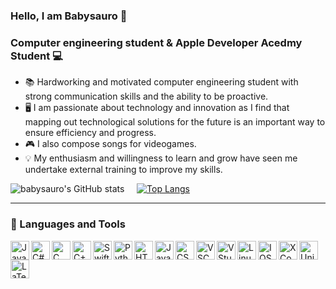### Hello, I am Babysauro 🦖
### Computer engineering student & Apple Developer Acedmy Student 💻

- 📚 Hardworking and motivated computer engineering student with strong communication skills and the ability to be
proactive. 
- 🖥️ I am passionate about technology and innovation as I find that mapping out technological solutions for
the future is an important way to ensure efficiency and progress.
- 🎮 I also compose songs for videogames. 
- 💡 My enthusiasm and willingness to learn and grow have seen me undertake external training to improve my skills.

![babysauro's GitHub stats](https://github-readme-stats.vercel.app/api?username=babysauro&show_icons=true&theme=tokyonight) &nbsp; &nbsp; [![Top Langs](https://github-readme-stats.vercel.app/api/top-langs/?username=babysauro&theme=tokyonight&hide_progress=true)](https://github.com/babysauro/github-readme-stats)

___________________________________________________________________________________________________________________________
### 💼 Languages and Tools
<img align="left" alt="Java" width="30px" src="https://cdn.jsdelivr.net/gh/devicons/devicon@latest/icons/java/java-original.svg"/>
<img align="left" alt="C#" width="30px" src="https://cdn.jsdelivr.net/gh/devicons/devicon@latest/icons/csharp/csharp-line.svg"/>
<img align="left" alt="C" width="30px" src="https://cdn.jsdelivr.net/gh/devicons/devicon@latest/icons/c/c-plain.svg"/>
<img align="left" alt="C++" width="30px" src="https://cdn.jsdelivr.net/gh/devicons/devicon@latest/icons/cplusplus/cplusplus-plain.svg"/>
<img align="left" alt="Swift" width="30px" src="https://cdn.jsdelivr.net/gh/devicons/devicon@latest/icons/swift/swift-original.svg"/>
<img align="left" alt="Python" width="30px" src="https://cdn.jsdelivr.net/gh/devicons/devicon@latest/icons/python/python-original.svg"/>
<img align="left" alt="HTML" width="30px" src="https://cdn.jsdelivr.net/gh/devicons/devicon@latest/icons/html5/html5-plain.svg"/>
<img align="left" alt="JavaScript" width="30px" src="https://cdn.jsdelivr.net/gh/devicons/devicon@latest/icons/javascript/javascript-plain.svg"/>
<img align="left" alt="CSS" width="30px" src="https://cdn.jsdelivr.net/gh/devicons/devicon@latest/icons/css3/css3-plain.svg"/>
<img align="left" alt="VSCode" width="30px" src="https://cdn.jsdelivr.net/gh/devicons/devicon@latest/icons/vscode/vscode-original.svg"/>
<img align="left" alt="VStudio" width="30px" src="https://cdn.jsdelivr.net/gh/devicons/devicon@latest/icons/visualstudio/visualstudio-plain.svg"/>
<img align="left" alt="Linux" width="30px" src="https://cdn.jsdelivr.net/gh/devicons/devicon@latest/icons/linux/linux-original.svg"/>
<img align="left" alt="IOS" width="30px" src="https://cdn.jsdelivr.net/gh/devicons/devicon@latest/icons/apple/apple-original.svg"/>
<img align="left" alt="XCode" width="30px" src="https://cdn.jsdelivr.net/gh/devicons/devicon@latest/icons/xcode/xcode-original.svg"/>
<img align="left" alt="Unity" width="30px" src="https://cdn.jsdelivr.net/gh/devicons/devicon@latest/icons/unity/unity-original.svg"/>
<img align="left" alt="LaTex" width="30px" src="https://cdn.jsdelivr.net/gh/devicons/devicon@latest/icons/tex/tex-original.svg"/>



<!--
**babysauro/Babysauro** is a ✨ _special_ ✨ repository because its `README.md` (this file) appears on your GitHub profile.

Here are some ideas to get you started:

- 🔭 I’m currently working on ...
- 🌱 I’m currently learning ...
- 👯 I’m looking to collaborate on ...
- 🤔 I’m looking for help with ...
- 💬 Ask me about ...
- 📫 How to reach me: ...
- 😄 Pronouns: ...
- ⚡ Fun fact: ...
-->
